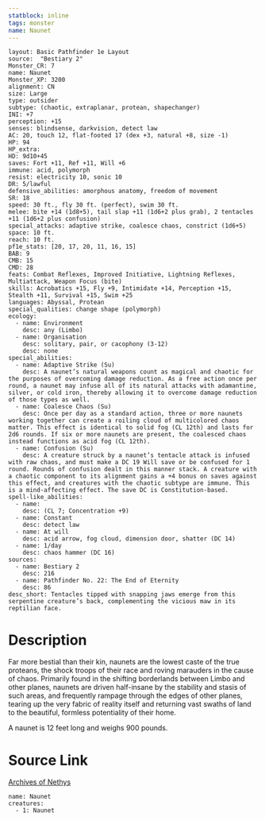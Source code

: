 ```yaml
---
statblock: inline
tags: monster
name: Naunet
---
```

```statblock
layout: Basic Pathfinder 1e Layout
source:  "Bestiary 2"
Monster_CR: 7
name: Naunet
Monster_XP: 3200
alignment: CN
size: Large
type: outsider
subtype: (chaotic, extraplanar, protean, shapechanger)
INI: +7
perception: +15
senses: blindsense, darkvision, detect law
AC: 20, touch 12, flat-footed 17 (dex +3, natural +8, size -1)
HP: 94
HP_extra: 
HD: 9d10+45
saves: Fort +11, Ref +11, Will +6
immune: acid, polymorph
resist: electricity 10, sonic 10
DR: 5/lawful
defensive_abilities: amorphous anatomy, freedom of movement
SR: 18
speed: 30 ft., fly 30 ft. (perfect), swim 30 ft.
melee: bite +14 (1d8+5), tail slap +11 (1d6+2 plus grab), 2 tentacles +11 (1d6+2 plus confusion)
special_attacks: adaptive strike, coalesce chaos, constrict (1d6+5)
space: 10 ft.
reach: 10 ft.
pf1e_stats: [20, 17, 20, 11, 16, 15]
BAB: 9
CMB: 15
CMD: 28
feats: Combat Reflexes, Improved Initiative, Lightning Reflexes, Multiattack, Weapon Focus (bite)
skills: Acrobatics +15, Fly +9, Intimidate +14, Perception +15, Stealth +11, Survival +15, Swim +25
languages: Abyssal, Protean
special_qualities: change shape (polymorph)
ecology:
  - name: Environment
    desc: any (Limbo)
  - name: Organisation
    desc: solitary, pair, or cacophony (3-12)
    desc: none
special_abilities:
  - name: Adaptive Strike (Su)
    desc: A naunet’s natural weapons count as magical and chaotic for the purposes of overcoming damage reduction. As a free action once per round, a naunet may infuse all of its natural attacks with adamantine, silver, or cold iron, thereby allowing it to overcome damage reduction of those types as well.
  - name: Coalesce Chaos (Su)
    desc: Once per day as a standard action, three or more naunets working together can create a roiling cloud of multicolored chaos matter. This effect is identical to solid fog (CL 12th) and lasts for 2d6 rounds. If six or more naunets are present, the coalesced chaos instead functions as acid fog (CL 12th).
  - name: Confusion (Su)
    desc: A creature struck by a naunet’s tentacle attack is infused with raw chaos, and must make a DC 19 Will save or be confused for 1 round. Rounds of confusion dealt in this manner stack. A creature with a chaotic component to its alignment gains a +4 bonus on saves against this effect, and creatures with the chaotic subtype are immune. This is a mind-affecting effect. The save DC is Constitution-based.
spell-like_abilities:
  - name:
    desc: (CL 7; Concentration +9)
  - name: Constant
    desc: detect law
  - name: At will
    desc: acid arrow, fog cloud, dimension door, shatter (DC 14)
  - name: 1/day
    desc: chaos hammer (DC 16)
sources:
  - name: Bestiary 2
    desc: 216
  - name: Pathfinder No. 22: The End of Eternity
    desc: 86
desc_short: Tentacles tipped with snapping jaws emerge from this serpentine creature’s back, complementing the vicious maw in its reptilian face.
```
# Description
Far more bestial than their kin, naunets are the lowest caste of the true proteans, the shock troops of their race and roving marauders in the cause of chaos. Primarily found in the shifting borderlands between Limbo and other planes, naunets are driven half-insane by the stability and stasis of such areas, and frequently rampage through the edges of other planes, tearing up the very fabric of reality itself and returning vast swaths of land to the beautiful, formless potentiality of their home.

A naunet is 12 feet long and weighs 900 pounds.
# Source Link
[Archives of Nethys](https://aonprd.com/MonsterDisplay.aspx?ItemName=Naunet)
```encounter-table
name: Naunet
creatures:
  - 1: Naunet
```
